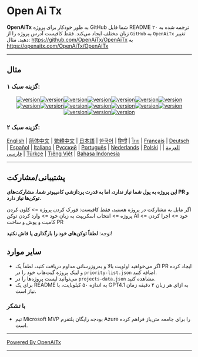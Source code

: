 # Open Ai Tx

**OpenAiTx** به طور خودکار برای پروژه GitHub شما فایل README ترجمه شده به ۲۰ زبان مختلف ایجاد می‌کند. فقط کافیست آدرس پروژه را از `GitHub` به `OpenAiTx` تغییر دهید. مثال: https://github.com/OpenAiTx/OpenAiTx  به https://openaitx.com/OpenAiTx/OpenAiTx

---

## مثال

### گزینه سبک ۱:

<div style="text-align: center">
<p>
<a href="https://github.com/OpenAiTx/OpenAiTx/blob/main/projects/OpenAiTx/OpenAiTx/README-en.md"><img src="https://img.shields.io/badge/EN-red" alt="version"></a><a href="https://github.com/OpenAiTx/OpenAiTx/blob/main/projects/OpenAiTx/OpenAiTx/README-zh-CN.md"><img src="https://img.shields.io/badge/简中-red" alt="version"></a><a href="https://github.com/OpenAiTx/OpenAiTx/blob/main/projects/OpenAiTx/OpenAiTx/README-zh-tw.md"><img src="https://img.shields.io/badge/繁中-red" alt="version"></a><a href="https://github.com/OpenAiTx/OpenAiTx/blob/main/projects/OpenAiTx/OpenAiTx/README-ja.md"><img src="https://img.shields.io/badge/日本語-red" alt="version"></a><a href="https://github.com/OpenAiTx/OpenAiTx/blob/main/projects/OpenAiTx/OpenAiTx/README-ko.md"><img src="https://img.shields.io/badge/한국어-red" alt="version"></a><a href="https://github.com/OpenAiTx/OpenAiTx/blob/main/projects/OpenAiTx/OpenAiTx/README-th.md"><img src="https://img.shields.io/badge/ไทย-red" alt="version"></a><a href="https://github.com/OpenAiTx/OpenAiTx/blob/main/projects/OpenAiTx/OpenAiTx/README-fr.md"><img src="https://img.shields.io/badge/Français-red" alt="version"></a><a href="https://github.com/OpenAiTx/OpenAiTx/blob/main/projects/OpenAiTx/OpenAiTx/README-de.md"><img src="https://img.shields.io/badge/Deutsch-red" alt="version"></a><a href="https://github.com/OpenAiTx/OpenAiTx/blob/main/projects/OpenAiTx/OpenAiTx/README-es.md"><img src="https://img.shields.io/badge/Español-red" alt="version"></a><a href="https://github.com/OpenAiTx/OpenAiTx/blob/main/projects/OpenAiTx/OpenAiTx/README-it.md"><img src="https://img.shields.io/badge/Italiano-red" alt="version"></a><a href="https://github.com/OpenAiTx/OpenAiTx/blob/main/projects/OpenAiTx/OpenAiTx/README-ru.md"><img src="https://img.shields.io/badge/Русский-red" alt="version"></a><a href="https://github.com/OpenAiTx/OpenAiTx/blob/main/projects/OpenAiTx/OpenAiTx/README-pt.md"><img src="https://img.shields.io/badge/Português-red" alt="version"></a><a href="https://github.com/OpenAiTx/OpenAiTx/blob/main/projects/OpenAiTx/OpenAiTx/README-nl.md"><img src="https://img.shields.io/badge/Nederlands-red" alt="version"></a><a href="https://github.com/OpenAiTx/OpenAiTx/blob/main/projects/OpenAiTx/OpenAiTx/README-pl.md"><img src="https://img.shields.io/badge/Polski-red" alt="version"></a><a href="https://github.com/OpenAiTx/OpenAiTx/blob/main/projects/OpenAiTx/OpenAiTx/README-ar.md"><img src="https://img.shields.io/badge/العربية-red" alt="version"></a><a href="https://github.com/OpenAiTx/OpenAiTx/blob/main/projects/OpenAiTx/OpenAiTx/README-tr.md"><img src="https://img.shields.io/badge/Türkçe-red" alt="version"></a><a href="https://github.com/OpenAiTx/OpenAiTx/blob/main/projects/OpenAiTx/OpenAiTx/README-vi.md"><img src="https://img.shields.io/badge/Tiếng Việt-red" alt="version"></a>
</p>
</div>

### گزینه سبک ۲:

[English](https://github.com/OpenAiTx/OpenAiTx/blob/main/projects/OpenAiTx/OpenAiTx/README-en.md) | [简体中文](https://github.com/OpenAiTx/OpenAiTx/blob/main/projects/OpenAiTx/OpenAiTx/README-zh-CN.md) | [繁體中文](https://github.com/OpenAiTx/OpenAiTx/blob/main/projects/OpenAiTx/OpenAiTx/README-zh-TW.md) | [日本語](https://github.com/OpenAiTx/OpenAiTx/blob/main/projects/OpenAiTx/OpenAiTx/README-ja.md) | [한국어](https://github.com/OpenAiTx/OpenAiTx/blob/main/projects/OpenAiTx/OpenAiTx/README-ko.md) | [हिन्दी](https://github.com/OpenAiTx/OpenAiTx/blob/main/projects/OpenAiTx/OpenAiTx/README-hi.md) | [ไทย](https://github.com/OpenAiTx/OpenAiTx/blob/main/projects/OpenAiTx/OpenAiTx/README-th.md) | [Français](https://github.com/OpenAiTx/OpenAiTx/blob/main/projects/OpenAiTx/OpenAiTx/README-fr.md) | [Deutsch](https://github.com/OpenAiTx/OpenAiTx/blob/main/projects/OpenAiTx/OpenAiTx/README-de.md) | [Español](https://github.com/OpenAiTx/OpenAiTx/blob/main/projects/OpenAiTx/OpenAiTx/README-es.md) | [Italiano](https://github.com/OpenAiTx/OpenAiTx/blob/main/projects/OpenAiTx/OpenAiTx/README-it.md) | [Русский](https://github.com/OpenAiTx/OpenAiTx/blob/main/projects/OpenAiTx/OpenAiTx/README-ru.md) | [Português](https://github.com/OpenAiTx/OpenAiTx/blob/main/projects/OpenAiTx/OpenAiTx/README-pt.md) | [Nederlands](https://github.com/OpenAiTx/OpenAiTx/blob/main/projects/OpenAiTx/OpenAiTx/README-nl.md) | [Polski](https://github.com/OpenAiTx/OpenAiTx/blob/main/projects/OpenAiTx/OpenAiTx/README-pl.md) | [العربية](https://github.com/OpenAiTx/OpenAiTx/blob/main/projects/OpenAiTx/OpenAiTx/README-ar.md) | [فارسی](https://github.com/OpenAiTx/OpenAiTx/blob/main/projects/OpenAiTx/OpenAiTx/README-fa.md) | [Türkçe](https://github.com/OpenAiTx/OpenAiTx/blob/main/projects/OpenAiTx/OpenAiTx/README-tr.md) | [Tiếng Việt](https://github.com/OpenAiTx/OpenAiTx/blob/main/projects/OpenAiTx/OpenAiTx/README-vi.md) | [Bahasa Indonesia](https://github.com/OpenAiTx/OpenAiTx/blob/main/projects/OpenAiTx/OpenAiTx/README-id.md)

---

## پشتیبانی/مشارکت

**این پروژه به پول شما نیاز ندارد، اما به قدرت پردازشی کامپیوتر شما، مشارکت‌های PR و توکن‌ها نیاز دارد.**

اگر مایل به مشارکت در پروژه هستید، فقط کافیست:
فورک کردن پروژه => کلون کردن پروژه => انتخاب اسکریپت به زبان خود => وارد کردن توکن AI خود => اجرا کردن => کامیت و پوش و ساخت PR

توجه: **لطفاً توکن‌های خود را بارگذاری یا فاش نکنید!**


## سایر موارد

- اگر می‌خواهید اولویت بالا و به‌روزرسانی مداوم دریافت کنید، لطفاً یک PR ایجاد کرده و لینک پروژه گیت‌هاب خود را در `priority-list.json` اضافه کنید.
- می‌توانید لیست پروژه‌ها را در `projects-data.json` مشاهده کنید.
- برای یک README به اندازه ۵۰ کیلوبایت، با GPT4.1 به ازای هر زبان ۲ دقیقه زمان نیاز است.


### با تشکر

- تیم Microsoft MVP بودجه رایگان پلتفرم Azure را برای جامعه متن‌باز فراهم کرده است.

---

[Powered By OpenAiTx](https://github.com/OpenAiTx/OpenAiTx)

---